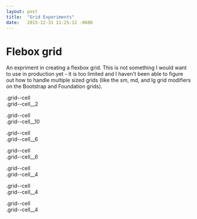 ```yaml
---
layout: post
title:  "Grid Experiments"
date:   2015-12-31 11:25:12 -0600
---
```


<h1 class="h1__rule">
  Flebox grid
</h1>
<p>
  An expriment in creating a flexbox grid. This is not something I would want to use in production yet - it is too limited and I haven't been able to figure out how to handle multiple sized grids (like the sm, md, and lg grid modifiers on the Bootstrap and Foundation grids).
</p>

<div class="grid grid__gutters grid__example">
  <div class="grid--cell grid--cell__2">
    <div class="grid--cell--content">
      <p>
        .grid--cell<br/>
        .grid--cell__2
      </p>
    </div>
  </div>
  <div class="grid--cell grid--cell__10">
    <div class="grid--cell--content">
      <p>
        .grid--cell<br/>
        .grid--cell__10
      </p>
    </div>
  </div>
</div>

<div class="grid grid__gutters grid__example">
  <div class="grid--cell grid--cell__6">
    <div class="grid--cell--content">
      <p>
        .grid--cell<br/>
        .grid--cell__6
      </p>
    </div>
  </div>
  <div class="grid--cell grid--cell__6">
    <div class="grid--cell--content">
      <p>
        .grid--cell<br/>
        .grid--cell__6
      </p>
    </div>
  </div>
</div>

<div class="grid grid__gutters grid__example">
  <div class="grid--cell grid--cell__4">
    <div class="grid--cell--content">
      <p>
        .grid--cell<br/>
        .grid--cell__4
      </p>
    </div>
  </div>
  <div class="grid--cell grid--cell__4">
    <div class="grid--cell--content">
      <p>
        .grid--cell<br/>
        .grid--cell__4
      </p>
    </div>
  </div>
  <div class="grid--cell grid--cell__4">
    <div class="grid--cell--content">
      <p>
        .grid--cell<br/>
        .grid--cell__4
      </p>
    </div>
  </div>
</div>

